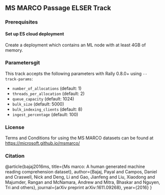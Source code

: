## MS MARCO Passage ELSER Track

### Prerequisites
#### Set up ES cloud deployment
Create a deployment which contains an ML node with at least 4GB of memory.

### Parametersgit 
This track accepts the following parameters with Rally 0.8.0+ using `--track-params`:
* `number_of_allocations` (default: 1)
* `threads_per_allocation` (default: 2)
* `queue_capacity` (default: 1024)
* `bulk_size` (default: 5000)
* `bulk_indexing_clients` (default: 8)
* `ingest_percentage` (default: 100)

### License
Terms and Conditions for using the MS MARCO datasets can be found at https://microsoft.github.io/msmarco/

### Citation
@article{bajaj2016ms,
title={Ms marco: A human generated machine reading comprehension dataset},
author={Bajaj, Payal and Campos, Daniel and Craswell, Nick and Deng, Li and Gao, Jianfeng and Liu, Xiaodong and Majumder, Rangan and McNamara, Andrew and Mitra, Bhaskar and Nguyen, Tri and others},
journal={arXiv preprint arXiv:1611.09268},
year={2016}
}

